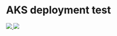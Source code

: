 # AKS deployment test

<a href="https://portal.azure.com/#create/Microsoft.Template/uri/https%3A%2F%2Fraw.githubusercontent.com%2Felos-tech%2Faks-deploy-test%2Fmaster%2Fazuredeploy.json" target="_blank">
    <img src="http://azuredeploy.net/deploybutton.png"/>
</a>
<a href="http://armviz.io/#/?load=https%3A%2F%2Fraw.githubusercontent.com%2Felos-tech%2Faks-deploy-test%2Fmaster%2Fazuredeploy.json" target="_blank">
    <img src="http://armviz.io/visualizebutton.png"/>
</a>
